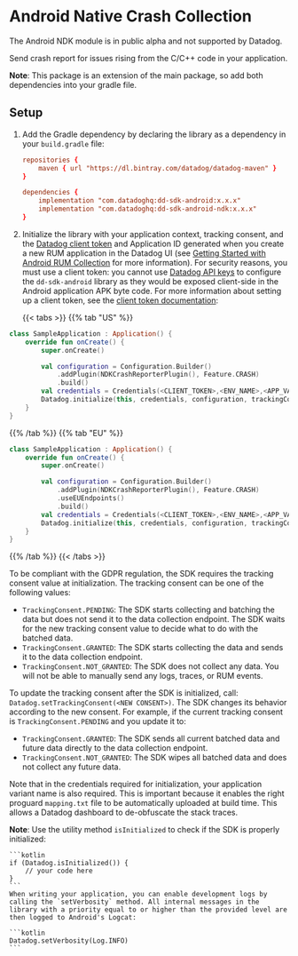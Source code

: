 # Android Native Crash Collection

<div class="alert alert-info">The Android NDK module is in public alpha and not supported by Datadog.</div>

Send crash report for issues rising from the C/C++ code in your application.

**Note**: This package is an extension of the main package, so add both dependencies into your gradle file.

## Setup


1. Add the Gradle dependency by declaring the library as a dependency in your `build.gradle` file:

    ```conf
    repositories {
        maven { url "https://dl.bintray.com/datadog/datadog-maven" }
    }

    dependencies {
        implementation "com.datadoghq:dd-sdk-android:x.x.x"
        implementation "com.datadoghq:dd-sdk-android-ndk:x.x.x"
    }
    ```

2. Initialize the library with your application context, tracking consent, and the [Datadog client token][1] and Application ID generated when you create a new RUM application in the Datadog UI (see [Getting Started with Android RUM Collection][3] for more information). For security reasons, you must use a client token: you cannot use [Datadog API keys][2] to configure the `dd-sdk-android` library as they would be exposed client-side in the Android application APK byte code. For more information about setting up a client token, see the [client token documentation][1]:

    {{< tabs >}}
    {{% tab "US" %}}

```kotlin
class SampleApplication : Application() {
    override fun onCreate() {
        super.onCreate()

        val configuration = Configuration.Builder()
            .addPlugin(NDKCrashReporterPlugin(), Feature.CRASH)
            .build()
        val credentials = Credentials(<CLIENT_TOKEN>,<ENV_NAME>,<APP_VARIANT_NAME>,<APPLICATION_ID>)
        Datadog.initialize(this, credentials, configuration, trackingConsent)
    }
}
```

 {{% /tab %}}
    {{% tab "EU" %}}

```kotlin
class SampleApplication : Application() {
    override fun onCreate() {
        super.onCreate()

        val configuration = Configuration.Builder()
            .addPlugin(NDKCrashReporterPlugin(), Feature.CRASH)
            .useEUEndpoints()
            .build()
        val credentials = Credentials(<CLIENT_TOKEN>,<ENV_NAME>,<APP_VARIANT_NAME>,<APPLICATION_ID>)
        Datadog.initialize(this, credentials, configuration, trackingConsent)
    }
}
```
  {{% /tab %}}
   {{< /tabs >}}

To be compliant with the GDPR regulation, the SDK requires the tracking consent value at initialization.
The tracking consent can be one of the following values:

* `TrackingConsent.PENDING`: The SDK starts collecting and batching the data but does not send it to the data
  collection endpoint. The SDK waits for the new tracking consent value to decide what to do with the batched data.
* `TrackingConsent.GRANTED`: The SDK starts collecting the data and sends it to the data collection endpoint.
* `TrackingConsent.NOT_GRANTED`: The SDK does not collect any data. You will not be able to manually send any logs, traces, or
  RUM events.

To update the tracking consent after the SDK is initialized, call: `Datadog.setTrackingConsent(<NEW CONSENT>)`.
The SDK changes its behavior according to the new consent. For example, if the current tracking consent is `TrackingConsent.PENDING` and you update it to:

* `TrackingConsent.GRANTED`: The SDK sends all current batched data and future data directly to the data collection endpoint.
* `TrackingConsent.NOT_GRANTED`: The SDK wipes all batched data and does not collect any future data.

Note that in the credentials required for initialization, your application variant name is also required. This is important because it enables  the right proguard `mapping.txt` file to be automatically uploaded at build time. This allows a Datadog dashboard to de-obfuscate the stack traces.

 **Note**: Use the utility method `isInitialized` to check if the SDK is properly initialized:

    ```kotlin
    if (Datadog.isInitialized()) {
        // your code here
    }
    ```
    When writing your application, you can enable development logs by calling the `setVerbosity` method. All internal messages in the library with a priority equal to or higher than the provided level are then logged to Android's Logcat:

    ```kotlin
    Datadog.setVerbosity(Log.INFO)
    ```


[1]: https://docs.datadoghq.com/account_management/api-app-keys/#client-tokens
[2]: https://docs.datadoghq.com/account_management/api-app-keys/#api-keys
[3]: https://docs.datadoghq.com/real_user_monitoring/android/?tab=us
